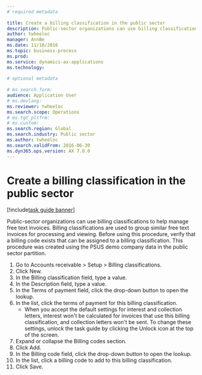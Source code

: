 ```yaml
--- 
# required metadata 
 
title: Create a billing classification in the public sector
description: Public-sector organizations can use billing classifications to help manage free text invoices. 
author: twheeloc
manager: AnnBe 
ms.date: 11/10/2016
ms.topic: business-process 
ms.prod:  
ms.service: dynamics-ax-applications 
ms.technology:  
 
# optional metadata 
 
# ms.search.form:   
audience: Application User 
# ms.devlang:  
ms.reviewer: twheeloc
ms.search.scope: Operations 
# ms.tgt_pltfrm:  
# ms.custom:  
ms.search.region: Global
ms.search.industry: Public sector
ms.author: twheeloc
ms.search.validFrom: 2016-06-30 
ms.dyn365.ops.version: AX 7.0.0 
---
```

# Create a billing classification in the public sector

[!include[task guide banner](../../includes/task-guide-banner.md)]

Public-sector organizations can use billing classifications to help manage free text invoices. Billing classifications are used to group similar free text invoices for processing and viewing. Before using this procedure, verify that a billing code exists that can be assigned to a billing classification. This procedure was created using the PSUS demo company data in the public sector partition.

1. Go to Accounts receivable > Setup > Billing classifications.
2. Click New.
3. In the Billing classification field, type a value.
4. In the Description field, type a value.
5. In the Terms of payment field, click the drop-down button to open the lookup.
6. In the list, click the terms of payment for this billing classification.
    * When you accept the default settings for interest and collection letters, interest won't be calculated for invoices that use this billing classification, and collection letters won't be sent. To change these settings, unlock the task guide by clicking the Unlock icon at the top of the screen.  
7. Expand or collapse the Billing codes section.
8. Click Add.
9. In the Billing code field, click the drop-down button to open the lookup.
10. In the list, click a billing code to add to this billing classification.
11. Click Save.

